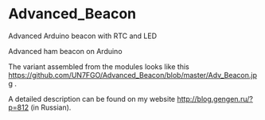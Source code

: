 # Advanced_Beacon
Advanced Arduino beacon with RTC and LED


Advanced ham beacon on Arduino

The variant assembled from the modules looks like this https://github.com/UN7FGO/Advanced_Beacon/blob/master/Adv_Beacon.jpg .

A detailed description can be found on my website http://blog.gengen.ru/?p=812 (in Russian).
